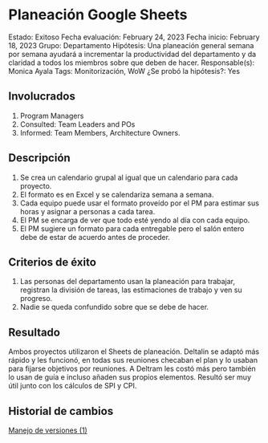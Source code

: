 # Planeación Google Sheets

Estado: Exitoso
Fecha evaluación: February 24, 2023
Fecha inicio: February 18, 2023
Grupo: Departamento
Hipótesis: Una planeación general semana por semana ayudará a incrementar la productividad del departamento y da claridad a todos los miembros sobre que deben de hacer.
Responsable(s): Monica Ayala
Tags: Monitorización, WoW
¿Se probó la hipótesis?: Yes

## Involucrados

1. Program Managers
2. Consulted: Team Leaders and POs
3. Informed: Team Members, Architecture Owners.

## Descripción

1. Se crea un calendario grupal al igual que un calendario para cada proyecto.
2. El formato es en Excel y se calendariza semana a semana.
3. Cada equipo puede usar el formato proveído por el PM para estimar sus horas y asignar a personas a cada tarea.
4. El PM se encarga de ver que todo esté yendo al día con cada equipo.
5. El PM sugiere un formato para cada entregable pero el salón entero debe de estar de acuerdo antes de proceder.

## **Criterios de éxito**

1. Las personas del departamento usan la planeación para trabajar, registran la división de tareas, las estimaciones de trabajo y ven su progreso.
2. Nadie se queda confundido sobre que se debe de hacer.

## **Resultado**

Ambos proyectos utilizaron el Sheets de planeación. Deltalin se adaptó más rápido y les funcionó, en todas sus reuniones checaban el plan y lo usaban para fijarse objetivos por reuniones. A Deltram les costó más pero también lo usan de guía e incluso añaden sus propios elementos. Resultó ser muy útil junto con los cálculos de SPI y CPI.

## Historial **de cambios**

[Manejo de versiones (1)](Planeacio%CC%81n%20Google%20Sheets%2064b4f90f39614f90ac01041b27fde319/Manejo%20de%20versiones%20(1)%207b3bc45868784eb88b846e6b9b052a53.md)